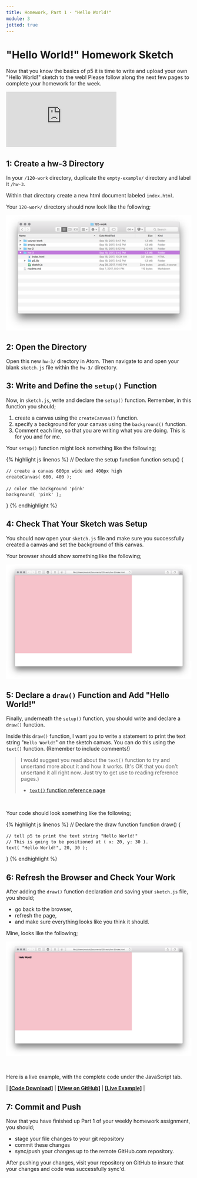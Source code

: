 ```yaml
---
title: Homework, Part 1 - "Hello World!"
module: 3
jotted: true
---
```


# "Hello World!" Homework Sketch

Now that you know the basics of p5 it is time to write and upload your own "Hello World!" sketch to the web! Please follow along the next few pages to complete your homework for the week.

<div class="embed-responsive embed-responsive-16by9"><iframe class="embed-responsive-item" src="https://www.youtube.com/embed/PPPiUY6A8gA" frameborder="0" allowfullscreen></iframe></div>


## 1: Create a hw-3 Directory

In your `/120-work` directory, duplicate the `empty-example/` directory and label it `/hw-3`.

Within that directory create a new html document labeled `index.html`.

Your `120-work/` directory should now look like the following;

![120-work/ with hw-3/](../imgs/120-work-hw-3.png "Example of what your directory should look like after creating hw-3/")


## 2: Open the Directory

Open this new `hw-3/` directory in Atom. Then navigate to and open your blank `sketch.js` file within the `hw-3/` directory.


## 3: Write and Define the `setup()` Function

Now, in `sketch.js`, write and declare the `setup()` function. Remember, in this function you should;

1. create a canvas using the `createCanvas()` function.
2. specify a background for your canvas using the `background()` function.
3. Comment each line, so that you are writing what you are doing. This is for you and for me.

Your `setup()` function might look something like the following;


{% highlight js linenos %}
// Declare the setup function
function setup() {

    // create a canvas 600px wide and 400px high
    createCanvas( 600, 400 );

    // color the background 'pink'
    background( 'pink' );
}
{% endhighlight %}


## 4: Check That Your Sketch was Setup

You should now open your `sketch.js` file and make sure you successfully created a canvas and set the background of this canvas.

Your browser should show something like the following;

![Example output from step 4.](../imgs/setup-example-output.png "Example output from step 4, after declaring a setup function, specifying the canvas, and setting the background.")


## 5: Declare a `draw()` Function and Add "Hello World!"

Finally, underneath the `setup()` function, you should write and declare a `draw()` function.

Inside this `draw()` function, I want you to write a statement to print the text string "`Hello World!`" on the sketch canvas. You can do this using the `text()` function. (Remember to include comments!)

> I would suggest you read about the `text()` function to try and unsertand more about it and how it works. (It's OK that you don't unsertand it all right now. Just try to get use to reading reference pages.)
>
> - [`text()` function reference page](https://p5js.org/reference/#/p5/text)

<br />


Your code should look something like the following;


{% highlight js linenos %}
// Declare the draw function
function draw() {

    // tell p5 to print the text string "Hello World!"
    // This is going to be positioned at ( x: 20, y: 30 ).
    text( "Hello World!", 20, 30 );
}
{% endhighlight %}


## 6: Refresh the Browser and Check Your Work

After adding the `draw()` function declaration and saving your `sketch.js` file, you should;

- go back to the browser,
- refresh the page,
- and make sure everything looks like you think it should.

Mine, looks like the following;

![Example of my "Hello World!" code sketch.](../imgs/hello-world-hw-example.png 'Example of my "Hello World!" code sketch.')



<br />

Here is a live example, with the complete code under the JavaScript tab.

<div class="displayed_jotted_example">
    <div id="jotted-demo-1" class=""></div>
</div>
<script>
    new Jotted(document.querySelector("#jotted-demo-1"), {
    files: [
        {
            type: "js",
            url:"https://raw.githubusercontent.com/Montana-Media-Arts/120_CreativeCoding/master/hwExamples/hw-3/sketch.js"
        },
        {
            type: "html",
            url:"../../../p5_resources/index.html"
    }],
    // plugins: [ "codemirror", "console" ]
    plugins: [ "codemirror" ]
});
</script>

| [**[Code Download]**](https://github.com/Montana-Media-Arts/120_CreativeCoding/raw/master/hwExamples/hw-3/hw-3.zip) | [**[View on GitHub]**](https://github.com/Montana-Media-Arts/120_CreativeCoding/raw/master/hwExamples/hw-3/) | [**[Live Example]**](https://montana-media-arts.github.io/120_CreativeCoding/hwExamples/hw-3/) |


## 7: Commit and Push

Now that you have finished up Part 1 of your weekly homework assignment, you should;

- stage your file changes to your git repository
- commit these changes
- sync/push your changes up to the remote GitHub.com repository.

After pushing your changes, visit your repository on GitHub to insure that your changes and code was successfully sync'd.
